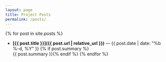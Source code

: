 ```yaml
---
layout: page
title: Project Posts
permalink: /posts/
---
```


{% for post in site.posts %}
- **[{{ post.title }}]({{ post.url | relative_url }})** <span class="text-gray-500">— {{ post.date | date: "%b %-d, %Y" }}</span>
  {% if post.summary %}<br>{{ post.summary }}{% endif %}
{% endfor %}

